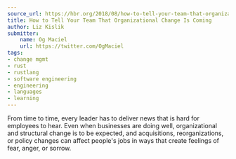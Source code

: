 ```yaml
---
source_url: https://hbr.org/2018/08/how-to-tell-your-team-that-organizational-change-is-coming
title: How to Tell Your Team That Organizational Change Is Coming
author: Liz Kislik
submitter:
    name: Og Maciel
    url: https://twitter.com/OgMaciel
tags:
- change mgmt
- rust
- rustlang
- software engineering
- engineering
- languages
- learning
---
```


From time to time, every leader has to deliver news that is hard for employees to hear. Even when businesses are doing well, organizational and structural change is to be expected, and acquisitions, reorganizations, or policy changes can affect people's jobs in ways that create feelings of fear, anger, or sorrow.
